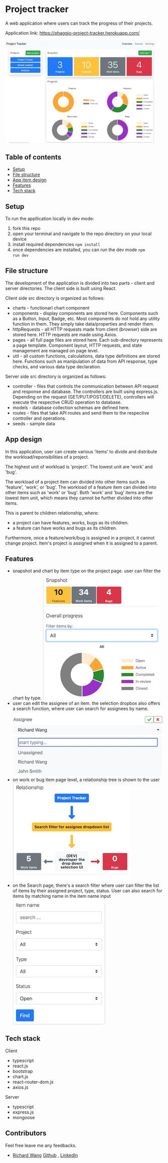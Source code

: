 # Project tracker

A web application where users can track the progress of their projects.

Application link: https://phaggio-project-tracker.herokuapp.com/

<img src="https://raw.githubusercontent.com/phaggio/project-tracker/master/screenshot/project-tracker-screenshot-01.png" width="480">


## Table of contents
* [Setup](#setup)
* [File structure](#file-structure)
* [App item design](#app-design)
* [Features](#features)
* [Tech stack](#tech-stack)


## Setup
To run the appllication locally in dev mode:

1. fork this repo
2. open your terminal and navigate to the repo directory on your local device
3. install required dependencies
<code>npm install</code>
4. once dependencies are installed, you can run the dev mode
<code>npm run dev</code>


## File structure
The development of the application is divided into two parts - client and server directories.
The client side is built using React. 

Client side src directory is organized as follows:
* charts - functionarl chart component
* components - display components are stored here. Components such as a Button, Input, Badge, etc. Most components do not hold any utility function in them. They simply take data/properties and render them. 
* httpRequests - all HTTP requests made from client (browser) side are stored here. HTTP requests are made using Axios.
* pages - all full page files are stored here. Each sub-directory represents a page template. Component layout, HTTP requests, and state management are managed on page level.
* util - all custom functions, calculations, data type definitions are stored here. Functions such as manipulation of data from API response, type checks, and various data type declaration.

Server side src directory is organized as follows:
* controller - files that controls the communication between API request and response and database. The controllers are built using express.js. Depending on the request (GET/PUT/POST/DELETE), controllers will execute the respective CRUD operation to database.
* models - database collection schemas are defined here.
* routes - files that take API routes and send them to the respective controller and operations.
* seeds - sample data 

## App design
In this application, user can create various 'items' to divide and distribute the workload/reponsibilities of a project. 

The highest unit of workload is 'project'. The lowest unit are 'work' and 'bug'.

The workload of a project item can divided into other items such as 'feature', 'work', or 'bug'.
The workload of a feature item can divided into other items such as 'work' or 'bug'.
Both 'work' and 'bug' items are the lowest item unit, which means they cannot be further divided into other items. 

This is parent to children relationship, where:
- a project can have features, works, bugs as its children.
- a feature can have works and bugs as its children.

Furthermore, once a feature/work/bug is assigned in a project, it cannot change project. Item's project is assigned when it is assigned to a parent. 


## Features
* snapshot and chart by item type on the project page. user can filter the chart by type. <img src="https://raw.githubusercontent.com/phaggio/project-tracker/master/screenshot/filter-chart.png">
* user can edit the assignee of an item. the selection dropbox also offers a search function, where user can search for assignees by name. <img src="https://raw.githubusercontent.com/phaggio/project-tracker/master/screenshot/search-user-filter.png">
* on work or bug item page level, a relationship tree is shown to the user <img src="https://raw.githubusercontent.com/phaggio/project-tracker/master/screenshot/item-relationship.png" >
* on the Search page, there's a search filter where user can filter the list of items by their assigned project, type, status. User can also search for items by matching name in the item name input <img src="https://raw.githubusercontent.com/phaggio/project-tracker/master/screenshot/search-filter.png">


## Tech stack
Client
* typescript
* react.js
* bootstrap
* chart.js
* react-router-dom.js
* axios.js

Server
* typescript
* express.js
* mongoose


## Contributors
Feel free leave me any feedbacks.
- [Richard Wang](https://github.com/phaggio)
[Github](https://github.com/phaggio) ,
[LinkedIn](https://www.linkedin.com/in/richard-c-wang/)